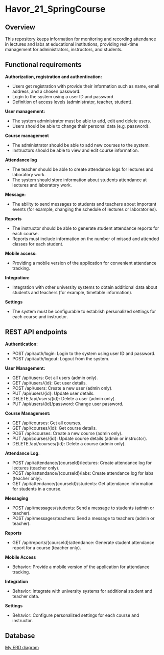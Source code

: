 # Havor_21_SpringCourse

## Overview
This repository keeps information for monitoring and recording attendance in lectures and labs at educational institutions, providing real-time management for administrators, instructors, and students.

## Functional requirements
**Authorization, registration and authentication:**
- Users get registration with provide their information such as name, email address, and a chosen password.
- Login to the system using a user ID and password.
- Definition of access levels (administrator, teacher, student).

**User management:**
- The system administrator must be able to add, edit and delete users.
- Users should be able to change their personal data (e.g. password).

**Course management**
- The administrator should be able to add new courses to the system.
- Instructors should be able to view and edit course information.

**Attendance log**
- The teacher should be able to create attendance logs for lectures and laboratory work.
- The system should store information about students attendance at lectures and laboratory work.

**Message:**
- The ability to send messages to students and teachers about important events (for example, changing the schedule of lectures or laboratories).

**Reports**
- The instructor should be able to generate student attendance reports for each course.
- Reports must include information on the number of missed and attended classes for each student.

**Mobile access:**
- Providing a mobile version of the application for convenient attendance tracking.

**Integration:**
- Integration with other university systems to obtain additional data about students and teachers (for example, timetable information).

**Settings**
- The system must be configurable to establish personalized settings for each course and instructor.

## REST API endpoints
**Authentication:**
- POST /api/auth/login: Login to the system using user ID and password.
- POST /api/auth/logout: Logout from the system.

**User Management:**
- GET /api/users: Get all users (admin only).
- GET /api/users/{id}: Get user details.
- POST /api/users: Create a new user (admin only).
- PUT /api/users/{id}: Update user details.
- DELETE /api/users/{id}: Delete a user (admin only).
- PUT /api/users/{id}/password: Change user password.

**Course Management:**
- GET /api/courses: Get all courses.
- GET /api/courses/{id}: Get course details.
- POST /api/courses: Create a new course (admin only).
- PUT /api/courses/{id}: Update course details (admin or instructor).
- DELETE /api/courses/{id}: Delete a course (admin only).

**Attendance Log:**
- POST /api/attendance/{courseId}/lectures: Create attendance log for lectures (teacher only).
- POST /api/attendance/{courseId}/labs: Create attendance log for labs (teacher only).
- GET /api/attendance/{courseId}/students: Get attendance information for students in a course.

**Messaging**
- POST /api/messages/students: Send a message to students (admin or teacher).
- POST /api/messages/teachers: Send a message to teachers (admin or teacher).

**Reports**
- GET /api/reports/{courseId}/attendance: Generate student attendance report for a course (teacher only).

**Mobile Access**
- Behavior: Provide a mobile version of the application for attendance tracking.
  
**Integration**
- Behavior: Integrate with university systems for additional student and teacher data.

**Settings**
- Behavior: Configure personalized settings for each course and instructor.

## Database 
[My ERD diagram](https://github.com/VladyslavHavor/Havor_21_SpringCourse/blob/main/ERD.png)

